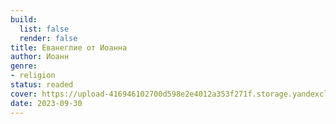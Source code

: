 ```yaml
---
build:
  list: false
  render: false
title: Еванеглие от Иоанна
author: Иоанн
genre:
- religion
status: readed
cover: https://upload-416946102700d598e2e4012a353f271f.storage.yandexcloud.net/iblock/c77/ioanna.jpg
date: 2023-09-30
---
```


